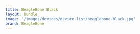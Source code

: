 ```yaml
---
title: BeagleBone Black
layout: bundle
image: '/images/devices/device-list/beaglebone-black.jpg'
brand: BeagleBone
---
```

